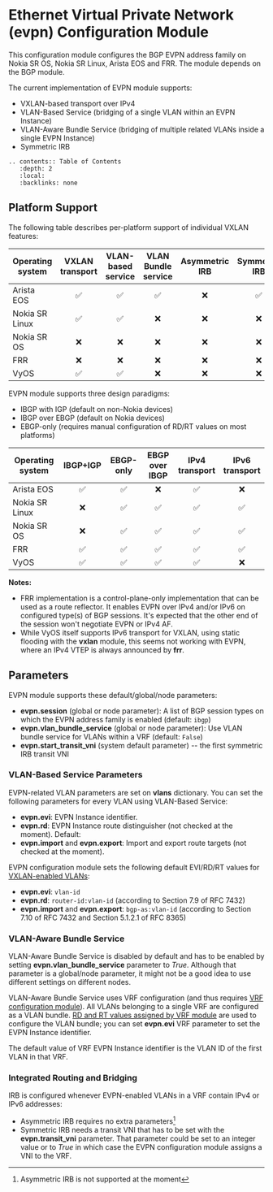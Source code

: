 # Ethernet Virtual Private Network (evpn) Configuration Module

This configuration module configures the BGP EVPN address family on Nokia SR OS, Nokia SR Linux, Arista EOS and FRR. The module depends on the BGP module.

The current implementation of EVPN module supports:

* VXLAN-based transport over IPv4
* VLAN-Based Service (bridging of a single VLAN within an EVPN Instance)
* VLAN-Aware Bundle Service (bridging of multiple related VLANs inside a single EVPN Instance)
* Symmetric IRB

```eval_rst
.. contents:: Table of Contents
   :depth: 2
   :local:
   :backlinks: none
```

## Platform Support

The following table describes per-platform support of individual VXLAN features:

| Operating system   | VXLAN<br>transport | VLAN-based<br>service | VLAN Bundle<br>service | Asymmetric<br>IRB | Symmetric<br>IRB |
| ------------------ | :-: | :-: | :-: | :-: | :-: |
| Arista EOS         | ✅  | ✅  | ✅  |  ❌  | ✅  |
| Nokia SR Linux     | ✅  | ✅  |  ❌  |  ❌  |  ❌  |
| Nokia SR OS        |  ❌  |  ❌  |  ❌  |  ❌  |  ❌  |
| FRR                |  ❌  |  ❌  |  ❌  |  ❌  |  ❌  |
| VyOS               |  ✅  |  ✅  |  ❌  |  ❌  |  ❌  |

EVPN module supports three design paradigms:

* IBGP with IGP (default on non-Nokia devices)
* IBGP over EBGP (default on Nokia devices)
* EBGP-only (requires manual configuration of RD/RT values on most platforms)

| Operating system   | IBGP+IGP | EBGP-only | EBGP over<br>IBGP | IPv4<br>transport | IPv6<br>transport |
| ------------------ | :-: | :-: | :-: | :-: | :-: |
| Arista EOS         | ✅  | ✅  |  ❌  | ✅  |  ❌  |
| Nokia SR Linux     |  ❌  | ✅  | ✅  | ✅  | ✅  |
| Nokia SR OS        |  ❌  | ✅  | ✅  | ✅  | ✅  |
| FRR                | ✅  | ✅  | ✅  | ✅  | ✅  |
| VyOS               | ✅  | ✅  | ✅  | ✅  | ❌  |

**Notes:**
* FRR implementation is a control-plane-only implementation that can be used as a route reflector. It enables EVPN over IPv4 and/or IPv6 on configured type(s) of BGP sessions. It's expected that the other end of the session won't negotiate EVPN or IPv4 AF.
* While VyOS itself supports IPv6 transport for VXLAN, using static flooding with the **vxlan** module, this seems not working with EVPN, where an IPv4 VTEP is always announced by **frr**.

## Parameters

EVPN module supports these default/global/node parameters:

* **evpn.session** (global or node parameter): A list of BGP session types on which the EVPN address family is enabled (default: `ibgp`)
* **evpn.vlan_bundle_service** (global or node parameter): Use VLAN bundle service for VLANs within a VRF (default: `False`)
* **evpn.start_transit_vni** (system default parameter) -- the first symmetric IRB transit VNI

### VLAN-Based Service Parameters

EVPN-related VLAN parameters are set on **vlans** dictionary. You can set the following parameters for every VLAN using VLAN-Based Service:

* **evpn.evi**: EVPN Instance identifier.
* **evpn.rd**: EVPN Instance route distinguisher (not checked at the moment). Default: 
* **evpn.import** and **evpn.export**: Import and export route targets (not checked at the moment).

EVPN configuration module sets the following default EVI/RD/RT values for [VXLAN-enabled VLANs](vxlan.md#selecting-vxlan-enabled-vlans):

* **evpn.evi**: `vlan-id`
* **evpn.rd**: `router-id:vlan-id` (according to Section 7.9 of RFC 7432)
* **evpn.import** and **evpn.export**: `bgp-as:vlan-id` (according to Section 7.10 of RFC 7432 and Section 5.1.2.1 of RFC 8365)

### VLAN-Aware Bundle Service

VLAN-Aware Bundle Service is disabled by default and has to be enabled by setting **evpn.vlan_bundle_service** parameter to _True_. Although that parameter is a global/node parameter, it might not be a good idea to use different settings on different nodes. 

VLAN-Aware Bundle Service uses VRF configuration (and thus requires [VRF configuration module](vrf.md)). All VLANs belonging to a single VRF are configured as a VLAN bundle. [RD and RT values assigned by VRF module](vrf.md#rd-and-rt-values) are used to configure the VLAN bundle; you can set **evpn.evi** VRF parameter to set the EVPN Instance identifier.

The default value of VRF EVPN Instance identifier is the VLAN ID of the first VLAN in that VRF.

### Integrated Routing and Bridging

IRB is configured whenever EVPN-enabled VLANs in a VRF contain IPv4 or IPv6 addresses:

* Asymmetric IRB requires no extra parameters[^NS]
* Symmetric IRB needs a transit VNI that has to be set with the **evpn.transit_vni** parameter. That parameter could be set to an integer value or to *True* in which case the EVPN configuration module assigns a VNI to the VRF.

[^NS]: Asymmetric IRB is not supported at the moment
